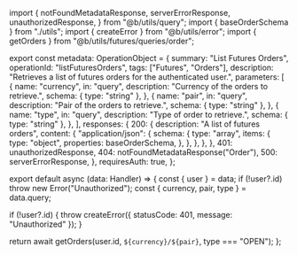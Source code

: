 import {
  notFoundMetadataResponse,
  serverErrorResponse,
  unauthorizedResponse,
} from "@b/utils/query";
import { baseOrderSchema } from "./utils";
import { createError } from "@b/utils/error";
import { getOrders } from "@b/utils/futures/queries/order";

export const metadata: OperationObject = {
  summary: "List Futures Orders",
  operationId: "listFuturesOrders",
  tags: ["Futures", "Orders"],
  description: "Retrieves a list of futures orders for the authenticated user.",
  parameters: [
    {
      name: "currency",
      in: "query",
      description: "Currency of the orders to retrieve.",
      schema: { type: "string" },
    },
    {
      name: "pair",
      in: "query",
      description: "Pair of the orders to retrieve.",
      schema: { type: "string" },
    },
    {
      name: "type",
      in: "query",
      description: "Type of order to retrieve.",
      schema: { type: "string" },
    },
  ],
  responses: {
    200: {
      description: "A list of futures orders",
      content: {
        "application/json": {
          schema: {
            type: "array",
            items: {
              type: "object",
              properties: baseOrderSchema,
            },
          },
        },
      },
    },
    401: unauthorizedResponse,
    404: notFoundMetadataResponse("Order"),
    500: serverErrorResponse,
  },
  requiresAuth: true,
};

export default async (data: Handler) => {
  const { user } = data;
  if (!user?.id) throw new Error("Unauthorized");
  const { currency, pair, type } = data.query;

  if (!user?.id) {
    throw createError({ statusCode: 401, message: "Unauthorized" });
  }

  return await getOrders(user.id, `${currency}/${pair}`, type === "OPEN");
};

